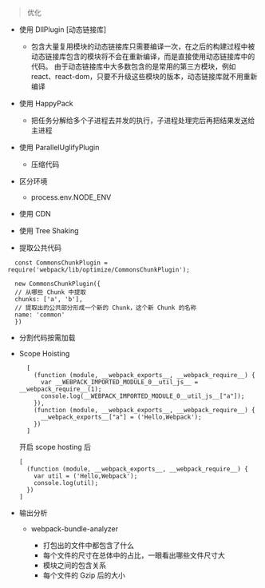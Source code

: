 > 优化

- 使用 DllPlugin [动态链接库]

  - 包含大量复用模块的动态链接库只需要编译一次，在之后的构建过程中被动态链接库包含的模块将不会在重新编译，而是直接使用动态链接库中的代码。 由于动态链接库中大多数包含的是常用的第三方模块，例如 react、react-dom，只要不升级这些模块的版本，动态链接库就不用重新编译

- 使用 HappyPack

  - 把任务分解给多个子进程去并发的执行，子进程处理完后再把结果发送给主进程

- 使用 ParallelUglifyPlugin

  - 压缩代码

- 区分环境

  - process.env.NODE_ENV

- 使用 CDN

- 使用 Tree Shaking

- 提取公共代码

```
  const CommonsChunkPlugin = require('webpack/lib/optimize/CommonsChunkPlugin');

  new CommonsChunkPlugin({
  // 从哪些 Chunk 中提取
  chunks: ['a', 'b'],
  // 提取出的公共部分形成一个新的 Chunk，这个新 Chunk 的名称
  name: 'common'
  })
```

- 分割代码按需加载

- Scope Hoisting

  ```
    [
      (function (module, __webpack_exports__, __webpack_require__) {
        var __WEBPACK_IMPORTED_MODULE_0__util_js__ = __webpack_require__(1);
        console.log(__WEBPACK_IMPORTED_MODULE_0__util_js__["a"]);
      }),
      (function (module, __webpack_exports__, __webpack_require__) {
        __webpack_exports__["a"] = ('Hello,Webpack');
      })
    ]
  ```

  开启 scope hosting 后

  ```
  [
    (function (module, __webpack_exports__, __webpack_require__) {
      var util = ('Hello,Webpack');
      console.log(util);
    })
  ]
  ```

- 输出分析

  - webpack-bundle-analyzer

    - 打包出的文件中都包含了什么
    - 每个文件的尺寸在总体中的占比，一眼看出哪些文件尺寸大
    - 模块之间的包含关系
    - 每个文件的 Gzip 后的大小
